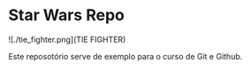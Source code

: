 # Star Wars Repo

![./tie_fighter.png](TIE FIGHTER)

Este reposotório serve de exemplo para o curso de Git e Github.
